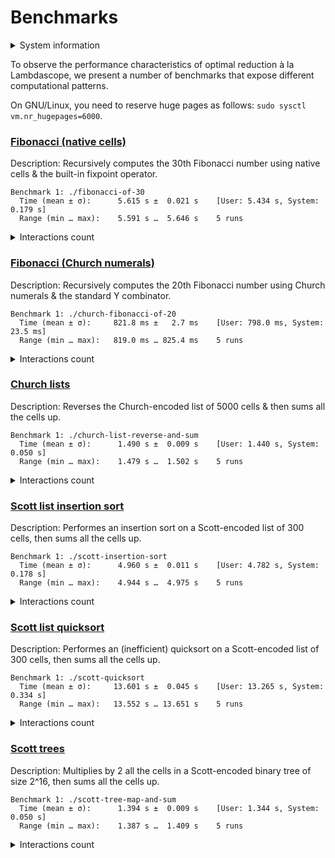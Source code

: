 # Benchmarks

<details>
<summary>System information</summary>

```
                          ./+o+-       etiams@etiams
                  yyyyy- -yyyyyy+      OS: Ubuntu 24.04 noble
               ://+//////-yyyyyyo      Kernel: x86_64 Linux 6.8.0-60-generic
           .++ .:/++++++/-.+sss/`      Uptime: 16m
         .:++o:  /++++++++/:--:/-      Packages: 2799
        o:+o+:++.`..```.-/oo+++++/     Shell: bash 5.2.21
       .:+o:+o/.          `+sssoo+/    Resolution: 3840x2400
  .++/+:+oo+o:`             /sssooo.   DE: GNOME 46.7
 /+++//+:`oo+o               /::--:.   WM: Mutter
 \+/+o+++`o++o               ++////.   WM Theme: Adwaita
  .++.o+++oo+:`             /dddhhh.   GTK Theme: Yaru-red [GTK2/3]
       .+.o+oo:.          `oddhhhh+    Icon Theme: Yaru-red
        \+.++o+o``-````.:ohdhhhhh+     Font: Ubuntu Sans Bold 11 @wght=700
         `:o+++ `ohhhhhhhhyo++os:      Disk: 389G / 484G (85%)
           .o:`.syhhhhhhh/.oo++o`      CPU: AMD Ryzen 9 5900HX with Radeon Graphics @ 16x 4.68GHz
               /osyyyyyyo++ooo+++/     GPU: AMD/ATI Cezanne [Radeon Vega Series / Radeon Vega Mobile Series]
                   ````` +oo+++o\:     RAM: 5849MiB / 15388MiB
                          `oo++.
```

</details>

To observe the performance characteristics of optimal reduction à la Lambdascope, we present a number of benchmarks that expose different computational patterns.

On GNU/Linux, you need to reserve huge pages as follows: `sudo sysctl vm.nr_hugepages=6000`.

### [Fibonacci (native cells)](benchmarks/fibonacci-of-30.c)

Description: Recursively computes the 30th Fibonacci number using native cells & the built-in fixpoint operator.

```
Benchmark 1: ./fibonacci-of-30
  Time (mean ± σ):      5.615 s ±  0.021 s    [User: 5.434 s, System: 0.179 s]
  Range (min … max):    5.591 s …  5.646 s    5 runs
```

<details>
<summary>Interactions count</summary>

```
Annihilation interactions: 14098276
Commutation interactions: 97856051
Beta interactions: 4
Native function calls: 12948453
If-then-elses: 4870845
Total interactions: 129773629
Delimiter mergings: 1346268
```

</details>

### [Fibonacci (Church numerals)](benchmarks/church-fibonacci-of-20.c)

Description: Recursively computes the 20th Fibonacci number using Church numerals & the standard Y combinator.

```
Benchmark 1: ./church-fibonacci-of-20
  Time (mean ± σ):     821.8 ms ±   2.7 ms    [User: 798.0 ms, System: 23.5 ms]
  Range (min … max):   819.0 ms … 825.4 ms    5 runs
```

<details>
<summary>Interactions count</summary>

```
Annihilation interactions: 7604496
Commutation interactions: 40075122
Beta interactions: 515068
Native function calls: 0
If-then-elses: 0
Total interactions: 48194686
Delimiter mergings: 1844878
```

</details>

### [Church lists](benchmarks/church-list-reverse-and-sum.c)

Description: Reverses the Church-encoded list of 5000 cells & then sums all the cells up.

```
Benchmark 1: ./church-list-reverse-and-sum
  Time (mean ± σ):      1.490 s ±  0.009 s    [User: 1.440 s, System: 0.050 s]
  Range (min … max):    1.479 s …  1.502 s    5 runs
```

<details>
<summary>Interactions count</summary>

```
Annihilation interactions: 12572493
Commutation interactions: 100150018
Beta interactions: 45004
Native function calls: 10000
If-then-elses: 0
Total interactions: 112777515
Delimiter mergings: 35014
```

</details>

### [Scott list insertion sort](benchmarks/scott-insertion-sort.c)

Description: Performes an insertion sort on a Scott-encoded list of 300 cells, then sums all the cells up.

```
Benchmark 1: ./scott-insertion-sort
  Time (mean ± σ):      4.960 s ±  0.011 s    [User: 4.782 s, System: 0.178 s]
  Range (min … max):    4.944 s …  4.975 s    5 runs
```

<details>
<summary>Interactions count</summary>

```
Annihilation interactions: 46264000
Commutation interactions: 230929199
Beta interactions: 182717
Native function calls: 90300
If-then-elses: 44850
Total interactions: 277511066
Delimiter mergings: 13960660
```

</details>

### [Scott list quicksort](benchmarks/scott-quicksort.c)

Description: Performes an (inefficient) quicksort on a Scott-encoded list of 300 cells, then sums all the cells up.

```
Benchmark 1: ./scott-quicksort
  Time (mean ± σ):     13.601 s ±  0.045 s    [User: 13.265 s, System: 0.334 s]
  Range (min … max):   13.552 s … 13.651 s    5 runs
```

<details>
<summary>Interactions count</summary>

```
Annihilation interactions: 103001358
Commutation interactions: 787926524
Beta interactions: 543927
Native function calls: 180000
If-then-elses: 89700
Total interactions: 891741509
Delimiter mergings: 123633916
```

</details>

### [Scott trees](benchmarks/scott-tree-map-and-sum.c)

Description: Multiplies by 2 all the cells in a Scott-encoded binary tree of size 2^16, then sums all the cells up.

```
Benchmark 1: ./scott-tree-map-and-sum
  Time (mean ± σ):      1.394 s ±  0.009 s    [User: 1.344 s, System: 0.050 s]
  Range (min … max):    1.387 s …  1.409 s    5 runs
```

<details>
<summary>Interactions count</summary>

```
Annihilation interactions: 11861843
Commutation interactions: 55262990
Beta interactions: 1048579
Native function calls: 262142
If-then-elses: 0
Total interactions: 68435554
Delimiter mergings: 2031616
```

</details>
